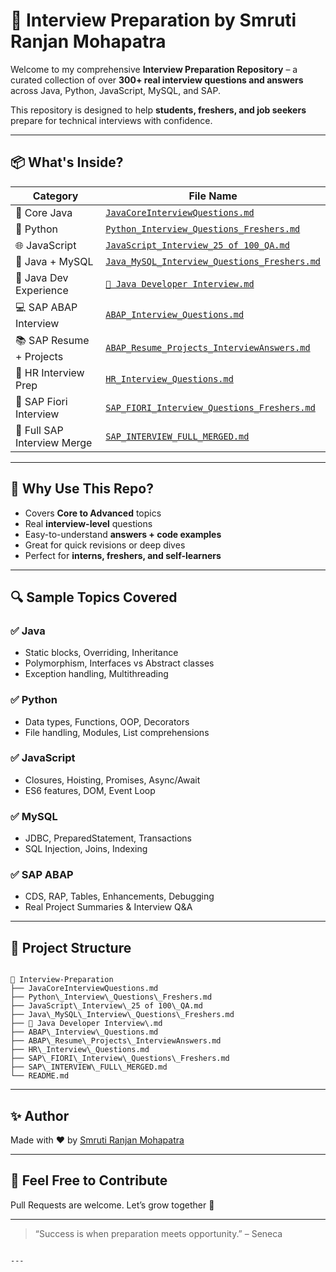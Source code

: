 # 🚀 Interview Preparation by Smruti Ranjan Mohapatra

Welcome to my comprehensive **Interview Preparation Repository** – a curated collection of over **300+ real interview questions and answers** across Java, Python, JavaScript, MySQL, and SAP.

This repository is designed to help **students, freshers, and job seekers** prepare for technical interviews with confidence.

---

## 📦 What's Inside?

| Category                     | File Name                                                |
|-----------------------------|-----------------------------------------------------------|
| 🧠 Core Java                 | [`JavaCoreInterviewQuestions.md`](JavaCoreInterviewQuestions.md) |
| 🐍 Python                   | [`Python_Interview_Questions_Freshers.md`](Python_Interview_Questions_Freshers.md) |
| 🌐 JavaScript               | [`JavaScript_Interview_25 of 100_QA.md`](JavaScript_Interview_25%20of%20100_QA.md) |
| 🐬 Java + MySQL             | [`Java_MySQL_Interview_Questions_Freshers.md`](Java_MySQL_Interview_Questions_Freshers.md) |
| 📌 Java Dev Experience      | [`📌 Java Developer Interview.md`](%F0%9F%93%8C%20Java%20Developer%20Interview.md) |
| 💻 SAP ABAP Interview       | [`ABAP_Interview_Questions.md`](ABAP_Interview_Questions.md) |
| 📚 SAP Resume + Projects    | [`ABAP_Resume_Projects_InterviewAnswers.md`](ABAP_Resume_Projects_InterviewAnswers.md) |
| 🤝 HR Interview Prep        | [`HR_Interview_Questions.md`](HR_Interview_Questions.md) |
| 🌟 SAP Fiori Interview      | [`SAP_FIORI_Interview_Questions_Freshers.md`](SAP_FIORI_Interview_Questions_Freshers.md) |
| 🧩 Full SAP Interview Merge | [`SAP_INTERVIEW_FULL_MERGED.md`](SAP_INTERVIEW_FULL_MERGED.md) |

---

## 🎯 Why Use This Repo?

- Covers **Core to Advanced** topics  
- Real **interview-level** questions  
- Easy-to-understand **answers + code examples**  
- Great for quick revisions or deep dives  
- Perfect for **interns, freshers, and self-learners**

---

## 🔍 Sample Topics Covered

### ✅ Java
- Static blocks, Overriding, Inheritance  
- Polymorphism, Interfaces vs Abstract classes  
- Exception handling, Multithreading

### ✅ Python
- Data types, Functions, OOP, Decorators  
- File handling, Modules, List comprehensions

### ✅ JavaScript
- Closures, Hoisting, Promises, Async/Await  
- ES6 features, DOM, Event Loop

### ✅ MySQL
- JDBC, PreparedStatement, Transactions  
- SQL Injection, Joins, Indexing

### ✅ SAP ABAP
- CDS, RAP, Tables, Enhancements, Debugging  
- Real Project Summaries & Interview Q&A

---

## 📂 Project Structure

```

📁 Interview-Preparation
├── JavaCoreInterviewQuestions.md
├── Python\_Interview\_Questions\_Freshers.md
├── JavaScript\_Interview\_25 of 100\_QA.md
├── Java\_MySQL\_Interview\_Questions\_Freshers.md
├── 📌 Java Developer Interview\.md
├── ABAP\_Interview\_Questions.md
├── ABAP\_Resume\_Projects\_InterviewAnswers.md
├── HR\_Interview\_Questions.md
├── SAP\_FIORI\_Interview\_Questions\_Freshers.md
├── SAP\_INTERVIEW\_FULL\_MERGED.md
└── README.md

```

---

## ✨ Author

Made with ❤️ by [Smruti Ranjan Mohapatra](https://github.com/smrutiranjan003)

---

## 📢 Feel Free to Contribute

Pull Requests are welcome. Let’s grow together 🚀

---

> “Success is when preparation meets opportunity.” – Seneca
```

---
